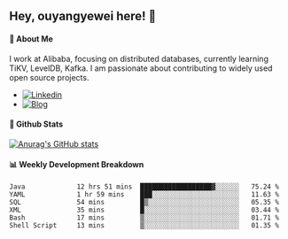 ## Hey, ouyangyewei here! :wave:

#### :rocket: About Me
I work at Alibaba, focusing on distributed databases, currently learning TiKV, LevelDB, Kafka. I am passionate about contributing to widely used open source projects.

- [![Linkedin](https://img.shields.io/badge/LinkedIn-ouyangyewei-blue)](https://www.linkedin.com/in/ouyangyewei/)
- [![Blog](https://img.shields.io/badge/Blog-yeweiouyang-orange)](https://blog.csdn.net/yeweiouyang)

#### :star2: Github Stats
[![Anurag's GitHub stats](https://github-readme-stats.vercel.app/api?username=ouyangyewei&show_icons=true&cache_seconds=3600&theme=tokyonight)](https://github.com/anuraghazra/github-readme-stats)

#### :bar_chart: Weekly Development Breakdown
<!--START_SECTION:waka-->

```text
Java             12 hrs 51 mins  ██████████████████▓░░░░░░   75.24 %
YAML             1 hr 59 mins    ███░░░░░░░░░░░░░░░░░░░░░░   11.63 %
SQL              54 mins         █▒░░░░░░░░░░░░░░░░░░░░░░░   05.35 %
XML              35 mins         █░░░░░░░░░░░░░░░░░░░░░░░░   03.44 %
Bash             17 mins         ▒░░░░░░░░░░░░░░░░░░░░░░░░   01.71 %
Shell Script     13 mins         ▒░░░░░░░░░░░░░░░░░░░░░░░░   01.35 %
```

<!--END_SECTION:waka-->
